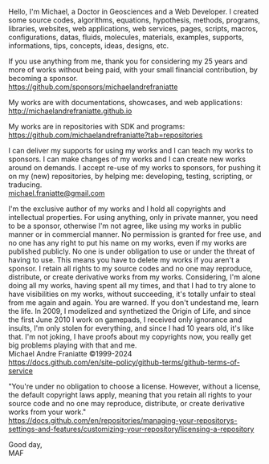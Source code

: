 ﻿  
Hello, I'm Michael, a Doctor in Geosciences and a Web Developer. I created some source codes, algorithms, equations, hypothesis, methods, programs, libraries, websites, web applications, web services, pages, scripts, macros, configurations, datas, fluids, molecules, materials, examples, supports, informations, tips, concepts, ideas, designs, etc.  
  
If you use anything from me, thank you for considering my 25 years and more of works without being paid, with your small financial contribution, by becoming a sponsor.  
https://github.com/sponsors/michaelandrefraniatte  
  
My works are with documentations, showcases, and web applications:  
http://michaelandrefraniatte.github.io  
  
My works are in repositories with SDK and programs:  
https://github.com/michaelandrefraniatte?tab=repositories  
  
I can deliver my supports for using my works and I can teach my works to sponsors. I can make changes of my works and I can create new works around on demands. I accept re-use of my works to sponsors, for pushing it on my (new) repositories, by helping me: developing, testing, scripting, or traducing.  
michael.franiatte@gmail.com  
  
I'm the exclusive author of my works and I hold all copyrights and intellectual properties. For using anything, only in private manner, you need to be a sponsor, otherwise I'm not agree, like using my works in public manner or in commercial manner. No permission is granted for free use, and no one has any right to put his name on my works, even if my works are published publicly. No one is under obligation to use or under the threat of having to use. This means you have to delete my works if you aren't a sponsor. I retain all rights to my source codes and no one may reproduce, distribute, or create derivative works from my works. Considering, I'm alone doing all my works, having spent all my times, and that I had to try alone to have visibilities on my works, without succeeding, it's totally unfair to steal from me again and again. You are warned. If you don't undestand me, learn the life. In 2009, I modelized and synthetized the Origin of Life, and since the first June 2010 I work on gamepads, I received only ignorance and insults, I'm only stolen for everything, and since I had 10 years old, it's like that. I'm not joking, I have proofs about my copyrights now, you really get big problems playing with that and me.  
Michael Andre Franiatte ©1999-2024  
https://docs.github.com/en/site-policy/github-terms/github-terms-of-service  
  
"You're under no obligation to choose a license. However, without a license, the default copyright laws apply, meaning that you retain all rights to your source code and no one may reproduce, distribute, or create derivative works from your work."  
https://docs.github.com/en/repositories/managing-your-repositorys-settings-and-features/customizing-your-repository/licensing-a-repository  
  
Good day,  
MAF  
  